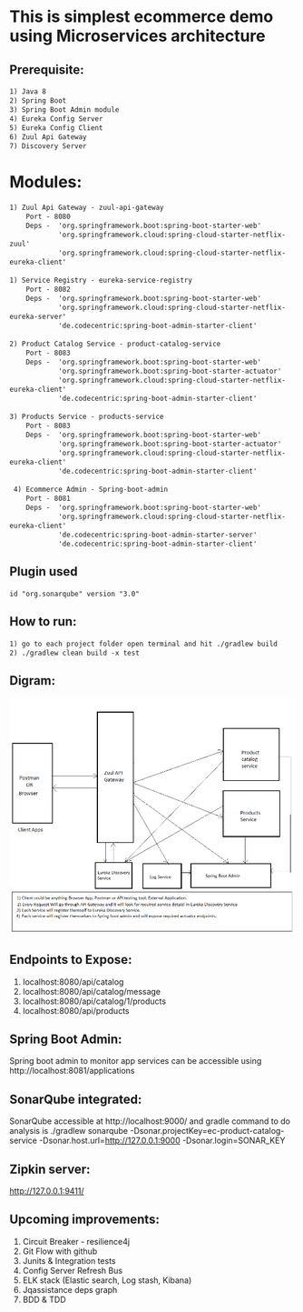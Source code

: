 # This is simplest ecommerce demo using Microservices architecture

## Prerequisite:
    1) Java 8
    2) Spring Boot
    3) Spring Boot Admin module
    4) Eureka Config Server
    5) Eureka Config Client
    6) Zuul Api Gateway
	7) Discovery Server

# Modules:
    1) Zuul Api Gateway - zuul-api-gateway
        Port - 8080
        Deps -  'org.springframework.boot:spring-boot-starter-web'
	            'org.springframework.cloud:spring-cloud-starter-netflix-zuul'
	            'org.springframework.cloud:spring-cloud-starter-netflix-eureka-client'

    1) Service Registry - eureka-service-registry
        Port - 8082
        Deps -  'org.springframework.boot:spring-boot-starter-web'
	            'org.springframework.cloud:spring-cloud-starter-netflix-eureka-server'
                'de.codecentric:spring-boot-admin-starter-client'

    2) Product Catalog Service - product-catalog-service
        Port - 8083
        Deps -  'org.springframework.boot:spring-boot-starter-web'
                'org.springframework.boot:spring-boot-starter-actuator'
                'org.springframework.cloud:spring-cloud-starter-netflix-eureka-client'
                'de.codecentric:spring-boot-admin-starter-client'

    3) Products Service - products-service
        Port - 8083
        Deps -  'org.springframework.boot:spring-boot-starter-web'
                'org.springframework.boot:spring-boot-starter-actuator'
                'org.springframework.cloud:spring-cloud-starter-netflix-eureka-client'
                'de.codecentric:spring-boot-admin-starter-client'

     4) Ecommerce Admin - Spring-boot-admin
        Port - 8081
        Deps -  'org.springframework.boot:spring-boot-starter-web'
                'org.springframework.cloud:spring-cloud-starter-netflix-eureka-client'	            
	            'de.codecentric:spring-boot-admin-starter-server'
                'de.codecentric:spring-boot-admin-starter-client'	            

## Plugin used
	id "org.sonarqube" version "3.0"

## How to run:
    1) go to each project folder open terminal and hit ./gradlew build
	2) ./gradlew clean build -x test
	

## Digram:
![alt text](https://github.com/pravin02/Ecommerce-Microservices/blob/main/Eommerce_Microservice_architecture.png)

## Endpoints to Expose:
1) localhost:8080/api/catalog
2) localhost:8080/api/catalog/message
3) localhost:8080/api/catalog/1/products
4) localhost:8080/api/products

## Spring Boot Admin:
Spring boot admin to monitor app services can be accessible using http://localhost:8081/applications

## SonarQube integrated:
SonarQube accessible at http://localhost:9000/ and gradle command to do analysis is
./gradlew sonarqube -Dsonar.projectKey=ec-product-catalog-service -Dsonar.host.url=http://127.0.0.1:9000 -Dsonar.login=SONAR_KEY

## Zipkin server:
http://127.0.0.1:9411/

## Upcoming improvements:
1) Circuit Breaker - resilience4j
2) Git Flow with github
3) Junits & Integration tests
4) Config Server Refresh Bus
5) ELK stack (Elastic search, Log stash, Kibana)
6) Jqassistance deps graph
7) BDD & TDD
